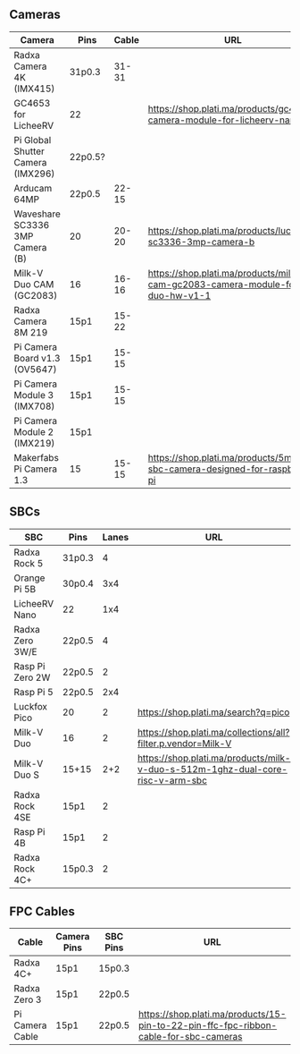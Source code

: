 ## Cameras
| Camera                            | Pins    | Cable | URL |
|-----------------------------------|---------|-------|-----|
| Radxa Camera 4K (IMX415)          | 31p0.3  | 31-31 | |
| GC4653 for LicheeRV               | 22      |       | https://shop.plati.ma/products/gc4653-camera-module-for-licheerv-nano |
| Pi Global Shutter Camera (IMX296) | 22p0.5? |       | |
| Arducam 64MP                      | 22p0.5  | 22-15 | |
| Waveshare SC3336 3MP Camera (B)   | 20      | 20-20 | https://shop.plati.ma/products/luckfox-sc3336-3mp-camera-b |
| Milk-V Duo CAM (GC2083)           | 16      | 16-16 | https://shop.plati.ma/products/milk-v-cam-gc2083-camera-module-for-duo-hw-v1-1 |
| Radxa Camera 8M 219               | 15p1    | 15-22 | |
| Pi Camera Board v1.3 (OV5647)     | 15p1    | 15-15 | |
| Pi Camera Module 3 (IMX708)       | 15p1    | 15-15 | |
| Pi Camera Module 2 (IMX219)       | 15p1    |       | |
| Makerfabs Pi Camera 1.3           | 15      | 15-15 | https://shop.plati.ma/products/5mp-sbc-camera-designed-for-raspberry-pi |

## SBCs
| SBC             | Pins   | Lanes | URL |
|-----------------|--------|-------|-----|
| Radxa Rock 5    | 31p0.3 | 4     | |
| Orange Pi 5B    | 30p0.4 | 3x4   | |
| LicheeRV Nano   | 22     | 1x4   |
| Radxa Zero 3W/E | 22p0.5 | 4     | |
| Rasp Pi Zero 2W | 22p0.5 | 2     | |
| Rasp Pi 5       | 22p0.5 | 2x4   | |
| Luckfox Pico    | 20     | 2     | https://shop.plati.ma/search?q=pico |
| Milk-V Duo      | 16     | 2     | https://shop.plati.ma/collections/all?filter.p.vendor=Milk-V |
| Milk-V Duo S    | 15+15  | 2+2   | https://shop.plati.ma/products/milk-v-duo-s-512m-1ghz-dual-core-risc-v-arm-sbc |
| Radxa Rock 4SE  | 15p1   | 2     | |
| Rasp Pi 4B      | 15p1   | 2     | |
| Radxa Rock 4C+  | 15p0.3 | 2     | |

## FPC Cables
| Cable           | Camera Pins | SBC Pins | URL |
|-----------------|-------------|----------|-----|
| Radxa 4C+       | 15p1        | 15p0.3   | |
| Radxa Zero 3    | 15p1        | 22p0.5   | |
| Pi Camera Cable | 15p1        | 22p0.5   | https://shop.plati.ma/products/15-pin-to-22-pin-ffc-fpc-ribbon-cable-for-sbc-cameras |
